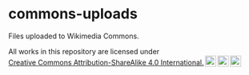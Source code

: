 # commons-uploads

Files uploaded to Wikimedia Commons.

<p xmlns:cc="http://creativecommons.org/ns#" >All works in this repository are licensed under <a href="https://creativecommons.org/licenses/by-sa/4.0/" target="_blank" rel="license noopener noreferrer" style="display:inline-block;">Creative Commons Attribution-ShareAlike 4.0 International.<img style="height:22px!important;margin-left:3px;vertical-align:text-bottom;" src="https://mirrors.creativecommons.org/presskit/icons/cc.svg" alt=""><img style="height:22px!important;margin-left:3px;vertical-align:text-bottom;" src="https://mirrors.creativecommons.org/presskit/icons/by.svg" alt=""><img style="height:22px!important;margin-left:3px;vertical-align:text-bottom;" src="https://mirrors.creativecommons.org/presskit/icons/sa.svg" alt=""></a></p>

